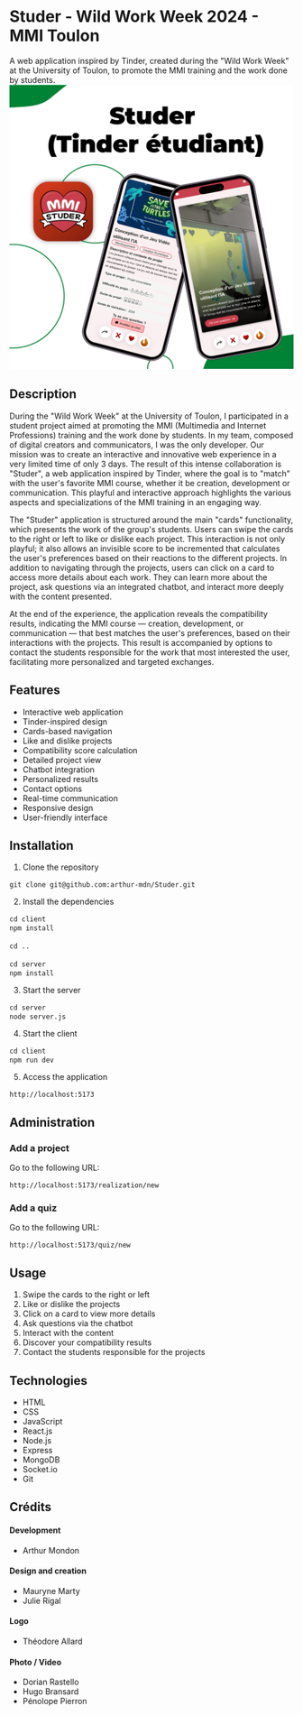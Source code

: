 # Studer - Wild Work Week 2024 - MMI Toulon
A web application inspired by Tinder, created during the "Wild Work Week" at the University of Toulon, to promote the MMI training and the work done by students.
![Studer](https://github.com/arthur-mdn/Studer/blob/main/client/public/elements/studer.png)

## Description

During the "Wild Work Week" at the University of Toulon, I participated in a student project aimed at promoting the MMI (Multimedia and Internet Professions) training and the work done by students. In my team, composed of digital creators and communicators, I was the only developer. Our mission was to create an interactive and innovative web experience in a very limited time of only 3 days. The result of this intense collaboration is "Studer", a web application inspired by Tinder, where the goal is to "match" with the user's favorite MMI course, whether it be creation, development or communication. This playful and interactive approach highlights the various aspects and specializations of the MMI training in an engaging way.

The "Studer" application is structured around the main "cards" functionality, which presents the work of the group's students. Users can swipe the cards to the right or left to like or dislike each project. This interaction is not only playful; it also allows an invisible score to be incremented that calculates the user's preferences based on their reactions to the different projects. In addition to navigating through the projects, users can click on a card to access more details about each work. They can learn more about the project, ask questions via an integrated chatbot, and interact more deeply with the content presented.

At the end of the experience, the application reveals the compatibility results, indicating the MMI course — creation, development, or communication — that best matches the user's preferences, based on their interactions with the projects. This result is accompanied by options to contact the students responsible for the work that most interested the user, facilitating more personalized and targeted exchanges.

## Features

- Interactive web application
- Tinder-inspired design
- Cards-based navigation
- Like and dislike projects
- Compatibility score calculation
- Detailed project view
- Chatbot integration
- Personalized results
- Contact options
- Real-time communication
- Responsive design
- User-friendly interface

## Installation 

1. Clone the repository
```shell
git clone git@github.com:arthur-mdn/Studer.git
```

2. Install the dependencies
```shell
cd client
npm install

cd ..

cd server
npm install
```

3. Start the server
```shell
cd server
node server.js
```

4. Start the client
```shell
cd client
npm run dev
```

5. Access the application
```shell
http://localhost:5173
```

## Administration

### Add a project

Go to the following URL:
```shell
http://localhost:5173/realization/new
```

### Add a quiz

Go to the following URL:
```shell
http://localhost:5173/quiz/new
```

## Usage

1. Swipe the cards to the right or left
2. Like or dislike the projects
3. Click on a card to view more details
4. Ask questions via the chatbot
5. Interact with the content
6. Discover your compatibility results
7. Contact the students responsible for the projects


## Technologies

- HTML
- CSS
- JavaScript
- React.js
- Node.js
- Express
- MongoDB
- Socket.io
- Git

## Crédits 
#### Development
- Arthur Mondon

#### Design and creation
- Mauryne Marty
- Julie Rigal

#### Logo
- Théodore Allard

#### Photo / Video
- Dorian Rastello
- Hugo Bransard
- Pénolope Pierron